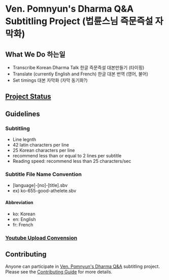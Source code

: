 # Ven. Pomnyun's Dharma Q&amp;A Subtitling Project (법륜스님 즉문즉설 자막화)

## What We Do 하는일
* Transcribe Korean Dharma Talk  한글 즉문즉설 대본만들기 (타이핑)
* Translate (currently English and French) 한글 대본 번역 (영어, 불어)
* Set timings 대본 자막화 (자막 동기화?)

## [Project Status](PROJECTS.md)

## Guidelines

### Subtitling
* Line legnth
 * 42 latin characters per line
 * 25 Korean characters per line
 * recommend less than or equal to 2 lines per subtitle
* Reading speed: recommend less than 25 characters/sec

### Subtitle File Name Convention
* [language]-[no]-[title].sbv
* ex) ko-655-good-athelete.sbv

#### Abbreviation
* ko: Korean
* en: English
* fr: French

### [Youtube Upload Convension](YouTube.md)

## Contributing
Anyone can participate in [Ven. Pomnyun's Dharma Q&A](https://www.youtube.com/playlist?list=PLZKHecEKSBgZZ_draQ8jwyqehn26yG2lM) subtitling project. Please see the [Contributing Guide](CONTRIBUTING.md) for more details.
